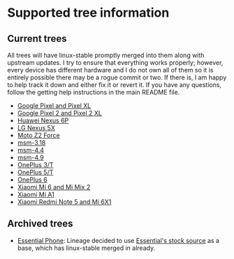 # Supported tree information

## Current trees

All trees will have linux-stable promptly merged into them along with upstream updates. I try to ensure that everything works properly; however, every device has different hardware and I do not own all of them so it is entirely possible there may be a rogue commit or two. If there is, I am happy to help track it down and either fix it or revert it. If you have any questions, follow the getting help instructions in the main README file.

* [Google Pixel and Pixel XL](marlin.md)
* [Google Pixel 2 and Pixel 2 XL](wahoo.md)
* [Huawei Nexus 6P](angler.md)
* [LG Nexus 5X](bullhead.md)
* [Moto Z2 Force](nash.md)
* [msm-3.18](msm-3.18.md)
* [msm-4.4](msm-4.4.md)
* [msm-4.9](msm-4.9.md)
* [OnePlus 3/T](op3.md)
* [OnePlus 5/T](op5.md)
* [OnePlus 6](op6.md)
* [Xiaomi Mi 6 and Mi Mix 2](sagit.md)
* [Xiaomi Mi A1](tissot.md)
* [Xiaomi Redmi Note 5 and Mi 6X1](whyred.md)

## Archived trees

* [Essential Phone](mata.md): Lineage decided to use [Essential's stock source](https://github.com/EssentialOpenSource/linux) as a base, which has linux-stable merged in already.
